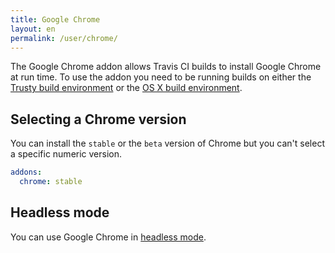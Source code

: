 ```yaml
---
title: Google Chrome
layout: en
permalink: /user/chrome/
---
```


The Google Chrome addon allows Travis CI builds to install Google Chrome at run time. To use the addon you need to be running builds on either the [Trusty build environment](/user/trusty-ci-environment/) or the [OS X build environment](/user/osx-ci-environment/).

## Selecting a Chrome version

You can install the `stable`  or the `beta` version of Chrome but you can't select a specific numeric version.

```yaml
addons:
  chrome: stable
```

## Headless mode

You can use Google Chrome in [headless mode](/user/gui-and-headless-browsers/#Using-the-Chrome-addon-in-the-headless-mode).
